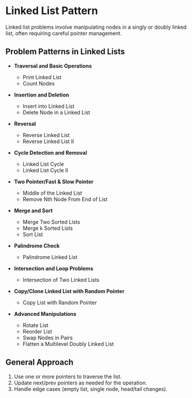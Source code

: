 # Linked List Pattern

Linked list problems involve manipulating nodes in a singly or doubly linked list, often requiring careful pointer management.

## Problem Patterns in Linked Lists

- **Traversal and Basic Operations**
  - Print Linked List
  - Count Nodes

- **Insertion and Deletion**
  - Insert into Linked List
  - Delete Node in a Linked List

- **Reversal**
  - Reverse Linked List
  - Reverse Linked List II

- **Cycle Detection and Removal**
  - Linked List Cycle
  - Linked List Cycle II

- **Two Pointer/Fast & Slow Pointer**
  - Middle of the Linked List
  - Remove Nth Node From End of List

- **Merge and Sort**
  - Merge Two Sorted Lists
  - Merge k Sorted Lists
  - Sort List

- **Palindrome Check**
  - Palindrome Linked List

- **Intersection and Loop Problems**
  - Intersection of Two Linked Lists

- **Copy/Clone Linked List with Random Pointer**
  - Copy List with Random Pointer

- **Advanced Manipulations**
  - Rotate List
  - Reorder List
  - Swap Nodes in Pairs
  - Flatten a Multilevel Doubly Linked List

## General Approach
1. Use one or more pointers to traverse the list.
2. Update next/prev pointers as needed for the operation.
3. Handle edge cases (empty list, single node, head/tail changes).
